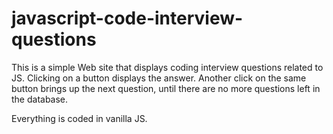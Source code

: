 # javascript-code-interview-questions

This is a simple Web site that displays coding interview questions related to JS. Clicking on a button displays the answer. Another click on the same button brings up the next question, until there are no more questions left in the database.

Everything is coded in vanilla JS.
